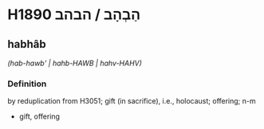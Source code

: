 # H1890 הַבְהָב / הבהב

## habhâb

_(hab-hawb' | hahb-HAWB | hahv-HAHV)_

### Definition

by reduplication from H3051; gift (in sacrifice), i.e., holocaust; offering; n-m

- gift, offering
